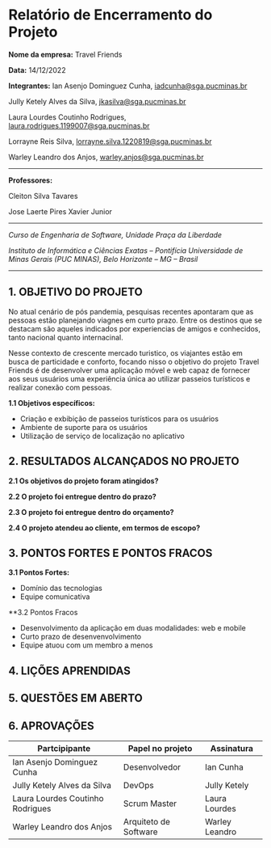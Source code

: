 # Relatório de Encerramento do Projeto

**Nome da empresa:** Travel Friends

**Data:** 14/12/2022

**Integrantes:**
Ian Asenjo Dominguez Cunha, iadcunha@sga.pucminas.br

Jully Ketely Alves da Silva, jkasilva@sga.pucminas.br

Laura Lourdes Coutinho Rodrigues, laura.rodrigues.1199007@sga.pucminas.br

Lorrayne Reis Silva, lorrayne.silva.1220819@sga.pucminas.br

Warley Leandro dos Anjos, warley.anjos@sga.pucminas.br

---

**Professores:**

Cleiton Silva Tavares

Jose Laerte Pires Xavier Junior

---

_Curso de Engenharia de Software, Unidade Praça da Liberdade_

_Instituto de Informática e Ciências Exatas – Pontifícia Universidade de Minas Gerais (PUC MINAS), Belo Horizonte – MG – Brasil_

---
## 1. OBJETIVO DO PROJETO

No atual cenário de pós pandemia, pesquisas recentes apontaram que as pessoas estão planejando viagnes em curto prazo. Entre os destinos que se destacam são aqueles indicados por experiencias de amigos e conhecidos, tanto nacional quanto internacinal.

Nesse contexto de crescente mercado turistico, os viajantes estão em busca de particidade e conforto, focando nisso o objetivo do projeto Travel Friends é de desenvolver uma aplicação móvel e web capaz de fornecer aos seus usuários uma experiência única ao utilizar passeios turísticos e realizar conexão com pessoas.

**1.1 Objetivos específicos:** 

- Criação e exbibição de passeios turísticos para os usuários
- Ambiente de suporte para os usuários
- Utilização de serviço de localização no aplicativo

## 2. RESULTADOS ALCANÇADOS NO PROJETO

**2.1 Os objetivos do projeto foram atingidos?** 

**2.2 O projeto foi entregue dentro do prazo?** 

**2.3 O projeto foi entregue dentro do orçamento?** 

**2.4 O projeto atendeu ao cliente, em termos de escopo?**

## 3. PONTOS FORTES E PONTOS FRACOS

**3.1 Pontos Fortes:**
- Domínio das tecnologias
- Equipe comunicativa

**3.2 Pontos Fracos
- Desenvolvimento da aplicação em duas modalidades: web e mobile
- Curto prazo de desenvenvolvimento 
- Equipe atuou com um membro a menos

## 4. LIÇÕES APRENDIDAS

## 5. QUESTÕES EM ABERTO

## 6. APROVAÇÕES

| Partcipipante | Papel no projeto | Assinatura |
| --- | --- | --- |
| Ian Asenjo Dominguez Cunha | Desenvolvedor | Ian Cunha    |
| Jully Ketely Alves da Silva | DevOps | Jully Ketely    | 
| Laura Lourdes Coutinho Rodrigues | Scrum Master | Laura Lourdes   |
| Warley Leandro dos Anjos | Arquiteto de Software | Warley Leandro  |
